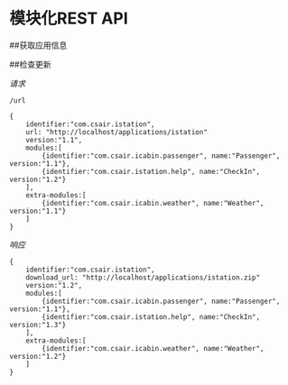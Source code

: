 # 模块化REST API

##获取应用信息

##检查更新

*请求*

`/url`

    {
        identifier:"com.csair.istation",
        url: "http://localhost/applications/istation"
    	version:"1.1",
    	modules:[
    		{identifier:"com.csair.icabin.passenger", name:"Passenger", version:"1.1"},
    		{identifier:"com.csair.istation.help", name:"CheckIn", version:"1.2"}
    	],
    	extra-modules:[
    		{identifier:"com.csair.icabin.weather", name:"Weather", version:"1.1"}
    	]
    }


*响应*

    {
        identifier:"com.csair.istation",
    	download_url: "http://localhost/applications/istation.zip"
    	version:"1.2",
    	modules:[
    		{identifier:"com.csair.icabin.passenger", name:"Passenger", version:"1.1"},
    		{identifier:"com.csair.istation.help", name:"CheckIn", version:"1.3"}
    	],
    	extra-modules:[
    		{identifier:"com.csair.icabin.weather", name:"Weather", version:"1.2"}
    	]
    }